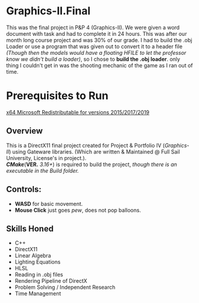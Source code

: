 # Graphics-II.Final
This was the final project in P&amp;P 4 (Graphics-II). We were given a word document with task and had to complete it in 24 hours. This was after our month long course project and was 30% of our grade. I had to build the .obj Loader or use a program that was given out to convert it to a header file *(Though then the models would have a floating HFILE to let the professor know we didn't build a loader)*, so I chose to **build the .obj loader**. only thing I couldn't get in was the shooting mechanic of the game as I ran out of time.

# Prerequisites to Run
[x64 Microsoft Redistributable for versions 2015/2017/2019](https://support.microsoft.com/en-us/help/2977003/the-latest-supported-visual-c-downloads)

## Overview
This is a DirectX11 final project created for Project & Portfolio IV (*Graphics-II*) using Gateware libraries. (Which are written & Maintained @ Full Sail University, License's in project.).  
***CMake***(**VER.** *3.16+*) is required to build the project, *though there is an executable in the Build folder.*

## Controls:
- **WASD** for basic movement. 
- **Mouse Click** just goes *pew*, does not pop balloons.

## Skills Honed
- C++
- DirectX11
- Linear Algebra
- Lighting Equations
- HLSL
- Reading in .obj files
- Rendering Pipeline of DirectX
- Problem Solving / Independent Research
- Time Management
